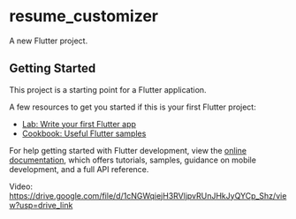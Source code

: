 # resume_customizer

A new Flutter project.

## Getting Started

This project is a starting point for a Flutter application.

A few resources to get you started if this is your first Flutter project:

- [Lab: Write your first Flutter app](https://docs.flutter.dev/get-started/codelab)
- [Cookbook: Useful Flutter samples](https://docs.flutter.dev/cookbook)

For help getting started with Flutter development, view the
[online documentation](https://docs.flutter.dev/), which offers tutorials,
samples, guidance on mobile development, and a full API reference.


Video: https://drive.google.com/file/d/1cNGWqiejH3RVljpvRUnJHkJyQYCp_Shz/view?usp=drive_link
